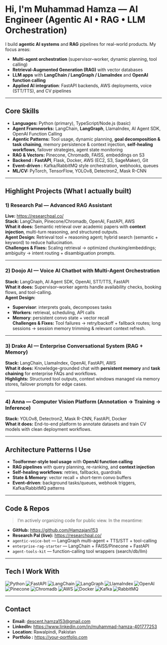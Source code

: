 # Hi, I'm Muhammad Hamza — AI Engineer (Agentic AI • RAG • LLM Orchestration)

I build **agentic AI systems** and **RAG** pipelines for real-world products. My focus areas:
- **Multi-agent orchestration** (supervisor–worker, dynamic planning, tool calling)
- **Retrieval-Augmented Generation (RAG)** with vector databases
- **LLM apps** with **LangChain / LangGraph / LlamaIndex** and **OpenAI function calling**
- **Applied AI integration**: FastAPI backends, AWS deployments, voice (STT/TTS), and CV pipelines

---

## Core Skills 
- **Languages:** Python (primary), TypeScript/Node.js (basic)
- **Agent Frameworks:** LangChain, **LangGraph**, LlamaIndex, AI Agent SDK, OpenAI Function Calling  
- **Agentic Patterns:** Tool usage, dynamic planning, **goal decomposition & task chaining**, memory persistence & context injection, **self-healing workflows**, failover strategies, agent state monitoring
- **RAG & Vectors:** Pinecone, Chromadb, FAISS, embeddings on S3
- **Backend :** **FastAPI**, Flask, Docker, AWS (EC2, S3, SageMaker), Git
- **Event-driven :** Kafka/RabbitMQ style orchestration, webhooks, queues
- **ML/CV:** PyTorch, TensorFlow, YOLOv8, Detectron2, Mask R-CNN

---

## Highlight Projects (What I actually built)

### 1) Research Pal — Advanced **RAG** Assistant  
**Live:** https://researchpal.co/  
**Stack:** LangChain, Pinecone/Chromadb, OpenAI, FastAPI, AWS  
**What it does:** Semantic retrieval over academic papers with **context injection**, multi-turn reasoning, and structured outputs.  
**Agent Design:** Retrieval tool + reasoning agent; hybrid search (semantic + keyword) to reduce hallucination.  
**Challenges & Fixes:** Scaling retrieval → optimized chunking/embeddings; ambiguity → intent routing + disambiguation prompts.

---

### 2) Doojo AI — **Voice AI** Chatbot with **Multi-Agent Orchestration**  
**Stack:** LangGraph, AI Agent SDK, OpenAI, STT/TTS, FastAPI  
**What it does:** Supervisor–worker agents handle availability checks, booking flows, and tool-calling.  
**Agent Design:**  
- **Supervisor**: interprets goals, decomposes tasks  
- **Workers**: retrieval, scheduling, API calls  
- **Memory**: persistent convo state + vector recall  
**Challenges & Fixes:** Tool failures → retry/backoff + fallback routes; long sessions → session memory trimming & relevant context refresh.

---

### 3) Drake AI — Enterprise Conversational System (**RAG + Memory**)  
**Stack:** LangChain, LlamaIndex, OpenAI, FastAPI, AWS  
**What it does:** Knowledge-grounded chat with **persistent memory** and **task chaining** for enterprise FAQs and workflows.  
**Highlights:** Structured tool outputs, context windows managed via memory stores, failover prompts for edge cases.

---

### 4) Anna — Computer Vision Platform (Annotation → Training → Inference)  
**Stack:** YOLOv8, Detectron2, Mask R-CNN, FastAPI, Docker  
**What it does:** End-to-end platform to annotate datasets and train CV models with clean deployment workflows.  

---

## Architecture Patterns I Use
- **Toolformer-style tool usage** with **OpenAI function calling**  
- **RAG pipelines** with query planning, re-ranking, and **context injection**  
- **Self-healing workflows**: retries, fallbacks, guardrails
- **State & Memory**: vector recall + short-term convo buffers  
- **Event-driven**: background tasks/queues, webhook triggers, Kafka/RabbitMQ patterns 

---

## Code & Repos 
> I’m actively organizing code for public view. In the meantime:
-  **GitHub:** https://github.com/Hamzajani153  
-  **Research Pal (live):** https://researchpal.co/  
- `agentic-voice-bot` — LangGraph multi-agent + TTS/STT + tool-calling
- `enterprise-rag-starter` — LangChain + FAISS/Pinecone + FastAPI
- `agent-tools-kit` — function-calling tool wrappers (search/db/llm)

---

## Tech I Work With

![Python](https://img.shields.io/badge/Python-3776AB?logo=python&logoColor=white)
![FastAPI](https://img.shields.io/badge/FastAPI-009688?logo=fastapi&logoColor=white)
![LangChain](https://img.shields.io/badge/LangChain-0B3B61?logo=chainlink&logoColor=white)
![LangGraph](https://img.shields.io/badge/LangGraph-222222?logo=graphql&logoColor=white)
![LlamaIndex](https://img.shields.io/badge/LlamaIndex-1B6AC6?logo=semantic-web&logoColor=white)
![OpenAI](https://img.shields.io/badge/OpenAI-412991?logo=openai&logoColor=white)
![Pinecone](https://img.shields.io/badge/Pinecone-0A6A90?logo=pine64&logoColor=white)
![Chromadb](https://img.shields.io/badge/FAISS-20232A?logo=databricks&logoColor=white)
![AWS](https://img.shields.io/badge/AWS-232F3E?logo=amazon-aws&logoColor=white)
![Docker](https://img.shields.io/badge/Docker-2496ED?logo=docker&logoColor=white)
![Kafka](https://img.shields.io/badge/Kafka-231F20?logo=apachekafka&logoColor=white)
![RabbitMQ](https://img.shields.io/badge/RabbitMQ-FF6600?logo=rabbitmq&logoColor=white)

---

## Contact
- **Email:** descent.hamza153@gmail.com  
- **LinkedIn:** https://www.linkedin.com/in/muhammad-hamza-401777253  
- **Location:** Rawalpindi, Pakistan  
- **Portfolio :** https://your-portfolio.com
